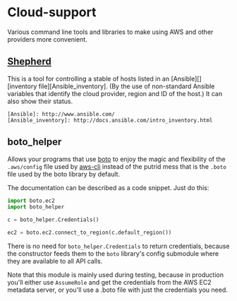 Cloud-support
=============

Various command line tools and libraries to make using AWS and other providers
more convenient.

[Shepherd](shepherd)
----------
This is a tool for controlling a stable of hosts listed in an
[Ansible][] [inventory file][Ansible_inventory].  (By the use of
non-standard Ansible variables that identify the cloud provider, region
and ID of the host.)  It can also show their status.

    [Ansible]: http://www.ansible.com/
    [Ansible_inventory]: http://docs.ansible.com/intro_inventory.html

boto_helper
-----------
Allows your programs that use [boto] to enjoy the magic and flexibility
of the `.aws/config` file used by [aws-cli] instead of the putrid mess
that is the `.boto` file used by the boto library by default.

The documentation can be described as a code snippet.  Just do this:

```python
import boto.ec2
import boto_helper

c = boto_helper.Credentials()

ec2 = boto.ec2.connect_to_region(c.default_region())
```
    
There is no need for `boto_helper.Credentials` to return credentials,
because the constructor feeds them to the `boto` library's config
submodule where they are available to all API calls.

Note that this module is mainly used during testing, because in production
you'll either use `AssumeRole` and get the credentials from the AWS EC2
metadata server, or you'll use a .boto file with just the credentials
you need.

  [aws-cli]: http://aws.amazon.com/cli/ "AWS Command Line Interface"
  [boto]: https://github.com/boto/boto "Python interface to Amazon Web Services"

